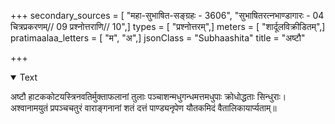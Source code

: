 +++
secondary_sources = [ "महा-सुभाषित-सङ्ग्रहः - 3606", "सुभाषितरत्नभाण्डागारः -  04 चित्रप्रकरणम्// 09 प्रश्नोत्तराणि// 10",]
types = [ "प्रश्नोत्तरम्",]
meters = [ "शार्दूलविक्रीडितम्",]
pratimaalaa_letters = [ "म", "अ",]
jsonClass = "Subhaashita"
title = "अष्टौ"

+++

<details open><summary>Text</summary>

अष्टौ हाटककोटयस्त्रिनवतिर्मुक्ताफलानां तुलाः पञ्चाशन्मधुगन्धमत्तमधुपाः क्रोधोद्धताः सिन्धुराः।  
अश्वानामयुतं प्रपञ्चचतुरं वाराङ्गनानां शतं दत्तं पाण्ड्यनृपेण यौतकमिदं वैतालिकायार्प्यताम्॥
</details>
